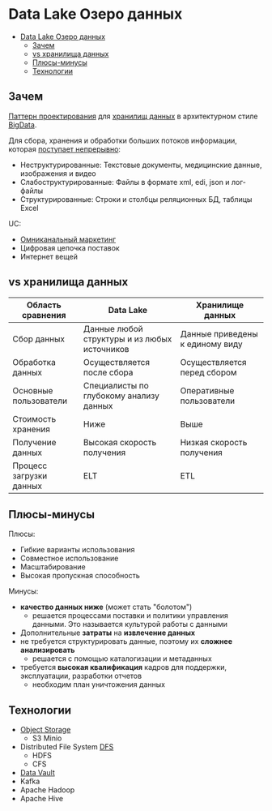 # Data Lake Озеро данных

- [Data Lake Озеро данных](#data-lake-озеро-данных)
  - [Зачем](#зачем)
  - [vs хранилища данных](#vs-хранилища-данных)
  - [Плюсы-минусы](#плюсы-минусы)
  - [Технологии](#технологии)

## Зачем

[Паттерн проектирования](system.design.md) для [хранилищ данных](../../store.md) в архитектурном стиле [BigData](../../style/bigdata.md).

Для сбора, хранения и обработки больших потоков информации, которая [поступает непрерывно](https://yandex.cloud/ru/docs/glossary/datalake):

- Неструктурированные: Текстовые документы, медицинские данные, изображения и видео
- Слабоструктурированные: Файлы в формате xml, edi, json и лог-файлы
- Структурированные: Строки и столбцы реляционных БД, таблицы Excel

UC:

- [Омниканальный маркетинг](https://yandex.cloud/ru/docs/glossary/datalake)
- Цифровая цепочка поставок
- Интернет вещей

## vs хранилища данных

|Область сравнения|Data Lake|Хранилище данных|
|-|-|-|
|Сбор данных|Данные любой структуры и из любых источников|Данные приведены к единому виду |
|Обработка данных|Осуществляется после сбора|Осуществляется перед сбором |
|Основные пользователи|Специалисты по глубокому анализу данных|Оперативные пользователи |
|Стоимость хранения|Ниже|Выше|
|Получение данных|Высокая скорость получения|Низкая скорость получения|
|Процесс загрузки данных|ELT|ETL|

## Плюсы-минусы

Плюсы:

- Гибкие варианты использования
- Совместное использование
- Масштабирование
- Высокая пропускная способность

Минусы:

- __качество данных ниже__ (может стать "болотом")
  - решается процессами поставки и политики управления данными. Это называется культурой работы с данными
- Дополнительные __затраты__ на __извлечение данных__
- не требуется структурировать данные, поэтому их __сложнее анализировать__
  - решается с помощью каталогизации и метаданных
- требуется __высокая квалификация__ кадров для поддержки, эксплуатации, разработки отчетов
  - необходим план уничтожения данных

## Технологии

- [Object Storage](../../../technology/store/object.storage.md)
  - S3 Minio
- Distributed File System [DFS](../../../technology/filesystem/dfs.md)
  - HDFS
  - CFS
- [Data Vault](data.vault.md)
- Kafka
- Apache Hadoop
- Apache Hive
